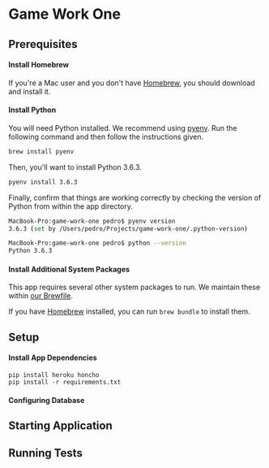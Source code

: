 # Game Work One

## Prerequisites

#### Install Homebrew

If you're a Mac user and you don't have [Homebrew](https://brew.sh/), you should download and install it.

#### Install Python

You will need Python installed. We recommend using [pyenv](https://github.com/pyenv/pyenv). Run the following command and then follow the instructions given.

```bash
brew install pyenv
```

Then, you'll want to install Python 3.6.3.

```bash
pyenv install 3.6.3
```

Finally, confirm that things are working correctly by checking the version of Python from within the app directory.

```bash
MacBook-Pro:game-work-one pedro$ pyenv version
3.6.3 (set by /Users/pedro/Projects/game-work-one/.python-version)

MacBook-Pro:game-work-one pedro$ python --version
Python 3.6.3
```

#### Install Additional System Packages

This app requires several other system packages to run. We maintain these within [our Brewfile](https://github.com/theDrinkMD/game-work-one/blob/master/Brewfile).

If you have [Homebrew](http://brew.sh/) installed, you can run `brew bundle` to install them.

## Setup

#### Install App Dependencies

```shell
pip install heroku honcho
pip install -r requirements.txt
```

#### Configuring Database

## Starting Application

## Running Tests

